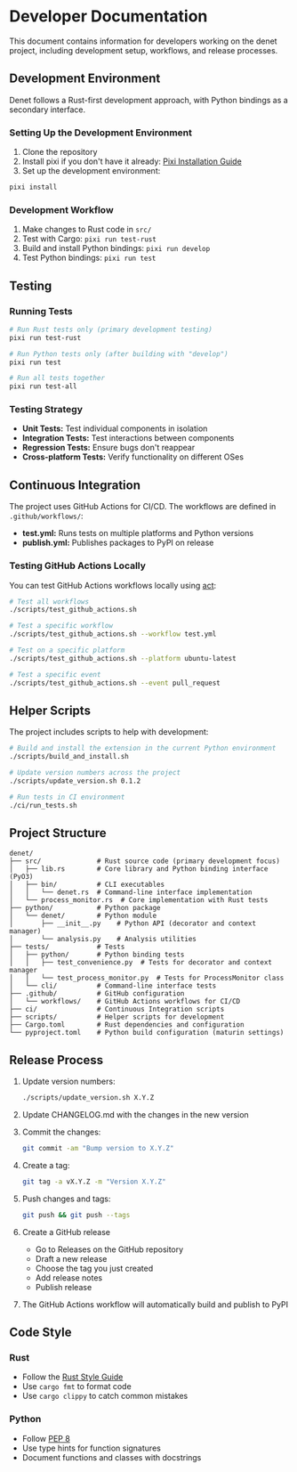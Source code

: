 # Developer Documentation

This document contains information for developers working on the denet project, including development setup, workflows, and release processes.

## Development Environment

Denet follows a Rust-first development approach, with Python bindings as a secondary interface.

### Setting Up the Development Environment

1. Clone the repository
2. Install pixi if you don't have it already: [Pixi Installation Guide](https://prefix.dev/docs/pixi/overview)
3. Set up the development environment:

```bash
pixi install
```

### Development Workflow

1. Make changes to Rust code in `src/`
2. Test with Cargo: `pixi run test-rust`
3. Build and install Python bindings: `pixi run develop`
4. Test Python bindings: `pixi run test`

## Testing

### Running Tests

```bash
# Run Rust tests only (primary development testing)
pixi run test-rust

# Run Python tests only (after building with "develop")
pixi run test

# Run all tests together
pixi run test-all
```

### Testing Strategy

- **Unit Tests:** Test individual components in isolation
- **Integration Tests:** Test interactions between components
- **Regression Tests:** Ensure bugs don't reappear
- **Cross-platform Tests:** Verify functionality on different OSes

## Continuous Integration

The project uses GitHub Actions for CI/CD. The workflows are defined in `.github/workflows/`:

- **test.yml:** Runs tests on multiple platforms and Python versions
- **publish.yml:** Publishes packages to PyPI on release

### Testing GitHub Actions Locally

You can test GitHub Actions workflows locally using [act](https://github.com/nektos/act):

```bash
# Test all workflows
./scripts/test_github_actions.sh

# Test a specific workflow
./scripts/test_github_actions.sh --workflow test.yml

# Test on a specific platform
./scripts/test_github_actions.sh --platform ubuntu-latest

# Test a specific event
./scripts/test_github_actions.sh --event pull_request
```

## Helper Scripts

The project includes scripts to help with development:

```bash
# Build and install the extension in the current Python environment
./scripts/build_and_install.sh

# Update version numbers across the project
./scripts/update_version.sh 0.1.2

# Run tests in CI environment
./ci/run_tests.sh
```

## Project Structure

```
denet/
├── src/              # Rust source code (primary development focus)
│   ├── lib.rs        # Core library and Python binding interface (PyO3)
│   ├── bin/          # CLI executables
│   │   └── denet.rs  # Command-line interface implementation
│   └── process_monitor.rs  # Core implementation with Rust tests
├── python/           # Python package
│   └── denet/        # Python module
│       ├── __init__.py    # Python API (decorator and context manager)
│       └── analysis.py    # Analysis utilities
├── tests/            # Tests
│   ├── python/       # Python binding tests
│   │   ├── test_convenience.py  # Tests for decorator and context manager
│   │   └── test_process_monitor.py  # Tests for ProcessMonitor class
│   └── cli/          # Command-line interface tests
├── .github/          # GitHub configuration
│   └── workflows/    # GitHub Actions workflows for CI/CD
├── ci/               # Continuous Integration scripts
├── scripts/          # Helper scripts for development
├── Cargo.toml        # Rust dependencies and configuration
└── pyproject.toml    # Python build configuration (maturin settings)
```

## Release Process

1. Update version numbers:
   ```bash
   ./scripts/update_version.sh X.Y.Z
   ```

2. Update CHANGELOG.md with the changes in the new version

3. Commit the changes:
   ```bash
   git commit -am "Bump version to X.Y.Z"
   ```

4. Create a tag:
   ```bash
   git tag -a vX.Y.Z -m "Version X.Y.Z"
   ```

5. Push changes and tags:
   ```bash
   git push && git push --tags
   ```

6. Create a GitHub release
   - Go to Releases on the GitHub repository
   - Draft a new release
   - Choose the tag you just created
   - Add release notes
   - Publish release

7. The GitHub Actions workflow will automatically build and publish to PyPI

## Code Style

### Rust

- Follow the [Rust Style Guide](https://doc.rust-lang.org/1.0.0/style/README.html)
- Use `cargo fmt` to format code
- Use `cargo clippy` to catch common mistakes

### Python

- Follow [PEP 8](https://www.python.org/dev/peps/pep-0008/)
- Use type hints for function signatures
- Document functions and classes with docstrings